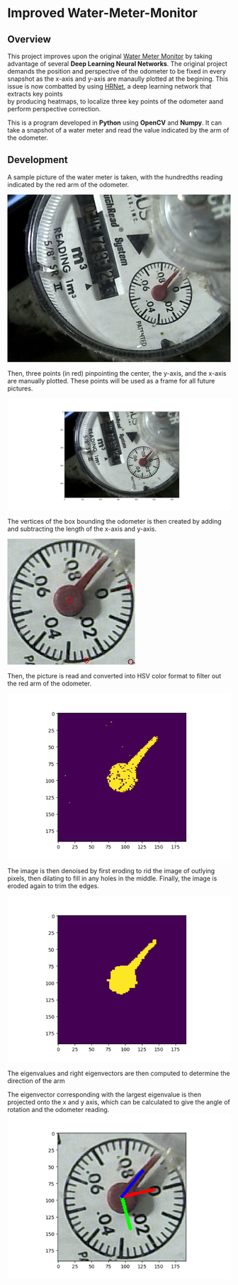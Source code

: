 Improved Water-Meter-Monitor
===================
## Overview
This project improves upon the original [Water Meter Monitor](https://github.com/Tom2096/Water-Meter-Monitor) by taking advantage of several **Deep Learning Neural Networks**. The original project demands the position and perspective of the odometer to be fixed in every snapshot as the x-axis and y-axis are manaully plotted at the begining. This issue is now combatted by using [HRNet](https://github.com/leoxiaobin/deep-high-resolution-net.pytorch), a deep learning network that extracts key points   
by producing heatmaps, to localize three key points of the odometer aand perform perspective correction. 









This is a program developed in **Python** using **OpenCV** and **Numpy**. It can take a snapshot of a water meter and read the value indicated by the arm of the odometer.

## Development
A sample picture of the water meter is taken, with the hundredths reading indicated by the red arm of the odometer. 

![Inital Img of water meter](https://github.com/Tom2096/Water-Meter-Monitor/blob/main/Imgs/image.png)

Then, three points (in red) pinpointing the center, the y-axis, and the x-axis are manually plotted. These points will be used as a frame for all future pictures. 

![Three points plotted](https://github.com/Tom2096/Water-Meter-Monitor/blob/main/Imgs/Figure_2.png)

The vertices of the box bounding the odometer is then created by adding and subtracting the length of the x-axis and y-axis. 

![clip bounding box](https://github.com/Tom2096/Water-Meter-Monitor/blob/main/Imgs/bbx.png)

Then, the picture is read and converted into HSV color format to filter out the red arm of the odometer. 

![Filtered Image](https://github.com/Tom2096/Water-Meter-Monitor/blob/main/Imgs/Figure_3.png)

The image is then denoised by first eroding to rid the image of outlying pixels, then dilating to fill in any holes in the middle. Finally, the image is eroded again to trim the edges. 

![Denoised Image](https://github.com/Tom2096/Water-Meter-Monitor/blob/main/Imgs/Figure_4.png)

The eigenvalues and right eigenvectors are then computed to determine the direction of the arm

The eigenvector corresponding  with the largest eigenvalue is then projected onto the x and y axis, which can be calculated to give the angle of rotation and the odometer reading.   
![Denoised Image](https://github.com/Tom2096/Water-Meter-Monitor/blob/main/Imgs/Figure_5.png)


